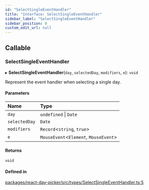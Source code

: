 ```yaml
---
id: "SelectSingleEventHandler"
title: "Interface: SelectSingleEventHandler"
sidebar_label: "SelectSingleEventHandler"
sidebar_position: 0
custom_edit_url: null
---
```


## Callable

### SelectSingleEventHandler

▸ **SelectSingleEventHandler**(`day`, `selectedDay`, `modifiers`, `e`): `void`

Represent the event handler when selecting a single day.

#### Parameters

| Name | Type |
| :------ | :------ |
| `day` | `undefined` \| `Date` |
| `selectedDay` | `Date` |
| `modifiers` | `Record`<`string`, ``true``\> |
| `e` | `MouseEvent`<`Element`, `MouseEvent`\> |

#### Returns

`void`

#### Defined in

[packages/react-day-picker/src/types/SelectSingleEventHandler.ts:5](https://github.com/gpbl/react-day-picker/blob/b5db746c/packages/react-day-picker/src/types/SelectSingleEventHandler.ts#L5)
